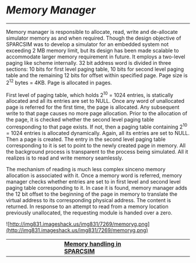 # _Memory Manager_ #

---


Memory manager is responsible to allocate, read, write and de-allocate simulator memory as and when required. Though the design objective of SPARCSIM was to develop a simulator for an embedded system not exceeding 2 MB memory limit, but its design has been made scalable to accommodate
larger memory requirement in future. It employs a two-level paging like scheme internally. 32 bit address word is divided in three sections: 10 bits for first level paging table, 10 bits for second level paging table and the remaining 12 bits for offset within specified page. Page size is 2<sup>12</sup> bytes = 4KB. Page is allocated in pages.

First level of paging table, which holds 2<sup>10</sup> = 1024 entries, is statically allocated and all its entries are set to NULL. Once any word of unallocated page is referred for the first time, the page is allocated. Any subsequent write to that page causes no more page allocation. Prior to the allocation of the page, it is checked whether the second level paging table corresponding to that page exists. If not, then a paging table containing 2<sup>10</sup> = 1024 entries is allocated dynamically. Again, all its entries are set to NULL. Then a page is created. The entry in the second level paging table corresponding to it is set to point to the newly created page in memory. All the background process is transparent to the process being simulated. All it realizes is to read and write memory seamlessly.

The mechanism of reading is much less complex sinceno memory allocation is associated with it. Once a memory word is referred, memory manager checks whether entries are set to in first level and second level paging table corresponding to it. In case it is found, memory manager adds the 12 bit offset to the beginning of  the page in memory to translate the
virtual address to its corresponding physical address. The content is returned. In response to an attempt to read from a memory location previously unallocated, the requesting module is handed over a zero.

![http://img831.imageshack.us/img831/7269/memoryg.png](http://img831.imageshack.us/img831/7269/memoryg.png)

<table width='1200'>
<tr>
<td width='30%'></td>
<td width='40%'><b><u>Memory handling in SPARCSIM</u></b></td>
<td width='30%'></td>
</tr>
</table>